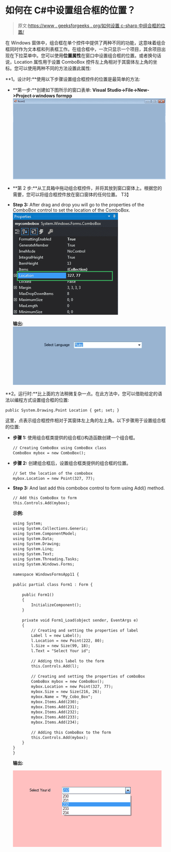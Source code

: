 # 如何在 C#中设置组合框的位置？

> 原文:[https://www . geeksforgeeks . org/如何设置 c-sharp 中组合框的位置/](https://www.geeksforgeeks.org/how-to-set-the-location-of-the-combobox-in-c-sharp/)

在 Windows 窗体中，组合框在单个控件中提供了两种不同的功能，这意味着组合框同时作为文本框和列表框工作。在组合框中，一次只显示一个项目，其余项目出现在下拉菜单中。您可以使用**位置属性**在窗口中设置组合框的位置。或者换句话说，Location 属性用于设置 ComboBox 控件左上角相对于其窗体左上角的坐标。您可以使用两种不同的方法设置此属性:

**1。设计时:**使用以下步骤设置组合框控件的位置是最简单的方法:

*   **第一步:**创建如下图所示的窗口表单:
    **Visual Studio->File->New->Project->windows formpp**
    ![](img/13d83ffe0a08cd6c4113a5d225366c25.png)
*   **第 2 步:**从工具箱中拖动组合框控件，并将其放到窗口窗体上。根据您的需要，您可以将组合框控件放在窗口窗体的任何位置。
    T3】
*   **Step 3:** After drag and drop you will go to the properties of the ComboBox control to set the location of the ComboBox.
    ![](img/c98ab81fba3e0121be74aba254028008.png)

    **输出:**
    ![](img/462f49d050ccc9f0968b0a89465029b6.png)

**2。运行时:**比上面的方法稍微复杂一点。在此方法中，您可以借助给定的语法以编程方式设置组合框的位置:

```
public System.Drawing.Point Location { get; set; }
```

这里，点表示组合框控件相对于其窗体左上角的左上角。以下步骤用于设置组合框的位置:

*   **步骤 1:** 使用组合框类提供的组合框()构造函数创建一个组合框。

    ```
    // Creating ComboBox using ComboBox class
    ComboBox mybox = new ComboBox();

    ```

*   **步骤 2:** 创建组合框后，设置组合框类提供的组合框的位置。

    ```
    // Set the location of the combobox
    mybox.Location = new Point(327, 77);

    ```

*   **Step 3:** And last add this combobox control to form using Add() method.

    ```
    // Add this ComboBox to form
    this.Controls.Add(mybox);

    ```

    **示例:**

    ```
    using System;
    using System.Collections.Generic;
    using System.ComponentModel;
    using System.Data;
    using System.Drawing;
    using System.Linq;
    using System.Text;
    using System.Threading.Tasks;
    using System.Windows.Forms;

    namespace WindowsFormsApp11 {

    public partial class Form1 : Form {

        public Form1()
        {
            InitializeComponent();
        }

        private void Form1_Load(object sender, EventArgs e)
        {
            // Creating and setting the properties of label
            Label l = new Label();
            l.Location = new Point(222, 80);
            l.Size = new Size(99, 18);
            l.Text = "Select Your id";

            // Adding this label to the form
            this.Controls.Add(l);

            // Creating and setting the properties of comboBox
            ComboBox mybox = new ComboBox();
            mybox.Location = new Point(327, 77);
            mybox.Size = new Size(216, 26);
            mybox.Name = "My_Cobo_Box";
            mybox.Items.Add(230);
            mybox.Items.Add(231);
            mybox.Items.Add(232);
            mybox.Items.Add(233);
            mybox.Items.Add(234);

            // Adding this ComboBox to the form
            this.Controls.Add(mybox);
        }
    }
    }
    ```

    **输出:**

    ![](img/8d4d4fff15731352212c2f242404979d.png)
